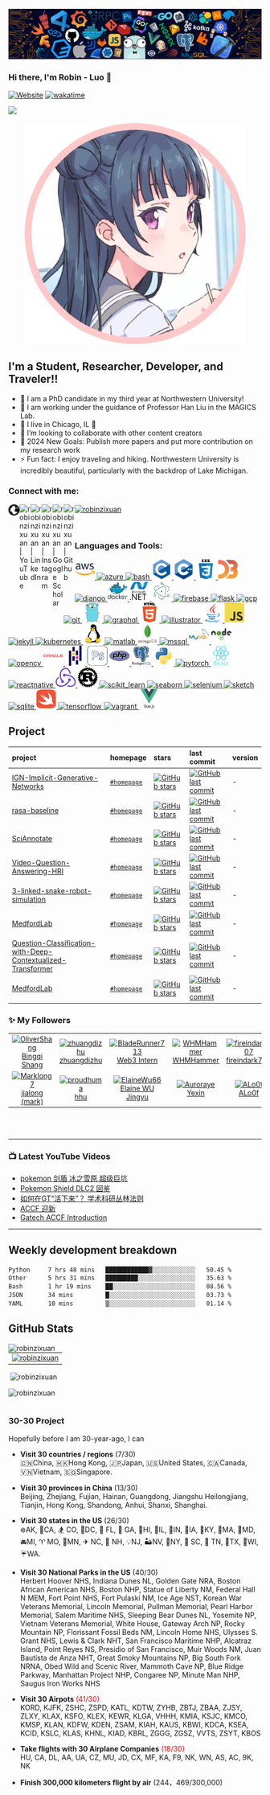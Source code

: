 
<p align="center"><img src="assert/header_.png" /></p>

### Hi there, I'm Robin - Luo 👋 

[![Website](https://img.shields.io/website?label=robinzixuan.com&style=for-the-badge&url=https%3A%2F%2Fcodestackr.com)](https://hluo76.github.io/robin.github.io/)
[![wakatime](https://wakatime.com/badge/user/5d89be5e-117e-4882-805a-5aedd1abcb86/project/0617f7fd-c528-4ef5-bd2e-56df133b971c.svg)](https://wakatime.com/badge/user/5d89be5e-117e-4882-805a-5aedd1abcb86/project/0617f7fd-c528-4ef5-bd2e-56df133b971c)

<img src="https://count.getloli.com/get/@:robinzixuan?theme=moebooru" />




<p align="center"><img src="assert/oqaazcctup1.jpeg" alt="robinzixuan" /></p>



## I'm a Student, Researcher, Developer, and Traveler!!

- 🔭 I am a PhD candidate in my third year at Northwestern University!
- 🤖 I am working under the guidance of Professor Han Liu in the MAGICS Lab.
- 🌱 I live in Chicago, IL 🤣
- 👯 I’m looking to collaborate with other content creators
- 🥅 2024 New Goals: Publish more papers and put more contribution on my research work
- ⚡ Fun fact: I enjoy traveling and hiking. Northwestern University is incredibly beautiful, particularly with the backdrop of Lake Michigan.




### Connect with me:

[<img align="left" alt="robinzixuan.com" width="22px" src="https://raw.githubusercontent.com/iconic/open-iconic/master/svg/globe.svg" />][website]
[<img align="left" alt="robinzixuan | YouTube" width="22px" src="https://cdn.jsdelivr.net/npm/simple-icons@v3/icons/youtube.svg" />][youtube]


[<img align="left" alt="robinzixuan | LinkedIn" width="22px" src="https://cdn.jsdelivr.net/npm/simple-icons@v3/icons/linkedin.svg" />][linkedin]
[<img align="left" alt="robinzixuan | Instagram" width="22px" src="https://cdn.jsdelivr.net/npm/simple-icons@v3/icons/instagram.svg" />][instagram]
[<img align="left" alt="robinzixuan | Google Scholar" width="22px" src="https://cdn.jsdelivr.net/npm/simple-icons@v3/icons/googlescholar.svg" />][googlescholar]


[<img align="left" alt="robinzixuan | Github" width="22px" src="https://cdn.jsdelivr.net/npm/simple-icons@v3/icons/github.svg" />][webdevplaylist]
<a href="https://twitter.com/robinzixuan" target="blank"><img align="center" src="https://raw.githubusercontent.com/rahuldkjain/github-profile-readme-generator/master/src/images/icons/Social/twitter.svg" alt="robinzixuan" height="30" width="40" /></a>

<br />

### Languages and Tools:
<p align="left"> <a href="https://aws.amazon.com" target="_blank" rel="noreferrer"> <img src="https://raw.githubusercontent.com/devicons/devicon/master/icons/amazonwebservices/amazonwebservices-original-wordmark.svg" alt="aws" width="40" height="40"/> </a> <a href="https://azure.microsoft.com/en-in/" target="_blank" rel="noreferrer"> <img src="https://www.vectorlogo.zone/logos/microsoft_azure/microsoft_azure-icon.svg" alt="azure" width="40" height="40"/> </a> <a href="https://www.gnu.org/software/bash/" target="_blank" rel="noreferrer"> <img src="https://www.vectorlogo.zone/logos/gnu_bash/gnu_bash-icon.svg" alt="bash" width="40" height="40"/> </a> <a href="https://www.cprogramming.com/" target="_blank" rel="noreferrer"> <img src="https://raw.githubusercontent.com/devicons/devicon/master/icons/c/c-original.svg" alt="c" width="40" height="40"/> </a> <a href="https://www.w3schools.com/cpp/" target="_blank" rel="noreferrer"> <img src="https://raw.githubusercontent.com/devicons/devicon/master/icons/cplusplus/cplusplus-original.svg" alt="cplusplus" width="40" height="40"/> </a> <a href="https://www.w3schools.com/css/" target="_blank" rel="noreferrer"> <img src="https://raw.githubusercontent.com/devicons/devicon/master/icons/css3/css3-original-wordmark.svg" alt="css3" width="40" height="40"/> </a> <a href="https://d3js.org/" target="_blank" rel="noreferrer"> <img src="https://raw.githubusercontent.com/devicons/devicon/master/icons/d3js/d3js-original.svg" alt="d3js" width="40" height="40"/> </a> <a href="https://www.djangoproject.com/" target="_blank" rel="noreferrer"> <img src="https://cdn.worldvectorlogo.com/logos/django.svg" alt="django" width="40" height="40"/> </a> <a href="https://www.docker.com/" target="_blank" rel="noreferrer"> <img src="https://raw.githubusercontent.com/devicons/devicon/master/icons/docker/docker-original-wordmark.svg" alt="docker" width="40" height="40"/> </a> <a href="https://dotnet.microsoft.com/" target="_blank" rel="noreferrer"> <img src="https://raw.githubusercontent.com/devicons/devicon/master/icons/dot-net/dot-net-original-wordmark.svg" alt="dotnet" width="40" height="40"/> </a> <a href="https://www.electronjs.org" target="_blank" rel="noreferrer"> <img src="https://raw.githubusercontent.com/devicons/devicon/master/icons/electron/electron-original.svg" alt="electron" width="40" height="40"/> </a> <a href="https://firebase.google.com/" target="_blank" rel="noreferrer"> <img src="https://www.vectorlogo.zone/logos/firebase/firebase-icon.svg" alt="firebase" width="40" height="40"/> </a> <a href="https://flask.palletsprojects.com/" target="_blank" rel="noreferrer"> <img src="https://www.vectorlogo.zone/logos/pocoo_flask/pocoo_flask-icon.svg" alt="flask" width="40" height="40"/> </a> <a href="https://cloud.google.com" target="_blank" rel="noreferrer"> <img src="https://www.vectorlogo.zone/logos/google_cloud/google_cloud-icon.svg" alt="gcp" width="40" height="40"/> </a> <a href="https://git-scm.com/" target="_blank" rel="noreferrer"> <img src="https://www.vectorlogo.zone/logos/git-scm/git-scm-icon.svg" alt="git" width="40" height="40"/> </a> <a href="https://golang.org" target="_blank" rel="noreferrer"> <img src="https://raw.githubusercontent.com/devicons/devicon/master/icons/go/go-original.svg" alt="go" width="40" height="40"/> </a> <a href="https://graphql.org" target="_blank" rel="noreferrer"> <img src="https://www.vectorlogo.zone/logos/graphql/graphql-icon.svg" alt="graphql" width="40" height="40"/> </a> <a href="https://www.w3.org/html/" target="_blank" rel="noreferrer"> <img src="https://raw.githubusercontent.com/devicons/devicon/master/icons/html5/html5-original-wordmark.svg" alt="html5" width="40" height="40"/> </a> <a href="https://www.adobe.com/in/products/illustrator.html" target="_blank" rel="noreferrer"> <img src="https://www.vectorlogo.zone/logos/adobe_illustrator/adobe_illustrator-icon.svg" alt="illustrator" width="40" height="40"/> </a> <a href="https://www.java.com" target="_blank" rel="noreferrer"> <img src="https://raw.githubusercontent.com/devicons/devicon/master/icons/java/java-original.svg" alt="java" width="40" height="40"/> </a> <a href="https://developer.mozilla.org/en-US/docs/Web/JavaScript" target="_blank" rel="noreferrer"> <img src="https://raw.githubusercontent.com/devicons/devicon/master/icons/javascript/javascript-original.svg" alt="javascript" width="40" height="40"/> </a> <a href="https://jekyllrb.com/" target="_blank" rel="noreferrer"> <img src="https://www.vectorlogo.zone/logos/jekyllrb/jekyllrb-icon.svg" alt="jekyll" width="40" height="40"/> </a> <a href="https://kubernetes.io" target="_blank" rel="noreferrer"> <img src="https://www.vectorlogo.zone/logos/kubernetes/kubernetes-icon.svg" alt="kubernetes" width="40" height="40"/> </a> <a href="https://www.linux.org/" target="_blank" rel="noreferrer"> <img src="https://raw.githubusercontent.com/devicons/devicon/master/icons/linux/linux-original.svg" alt="linux" width="40" height="40"/> </a> <a href="https://www.mathworks.com/" target="_blank" rel="noreferrer"> <img src="https://upload.wikimedia.org/wikipedia/commons/2/21/Matlab_Logo.png" alt="matlab" width="40" height="40"/> </a> <a href="https://www.mongodb.com/" target="_blank" rel="noreferrer"> <img src="https://raw.githubusercontent.com/devicons/devicon/master/icons/mongodb/mongodb-original-wordmark.svg" alt="mongodb" width="40" height="40"/> </a> <a href="https://www.microsoft.com/en-us/sql-server" target="_blank" rel="noreferrer"> <img src="https://www.svgrepo.com/show/303229/microsoft-sql-server-logo.svg" alt="mssql" width="40" height="40"/> </a> <a href="https://www.mysql.com/" target="_blank" rel="noreferrer"> <img src="https://raw.githubusercontent.com/devicons/devicon/master/icons/mysql/mysql-original-wordmark.svg" alt="mysql" width="40" height="40"/> </a> <a href="https://nodejs.org" target="_blank" rel="noreferrer"> <img src="https://raw.githubusercontent.com/devicons/devicon/master/icons/nodejs/nodejs-original-wordmark.svg" alt="nodejs" width="40" height="40"/> </a> <a href="https://opencv.org/" target="_blank" rel="noreferrer"> <img src="https://www.vectorlogo.zone/logos/opencv/opencv-icon.svg" alt="opencv" width="40" height="40"/> </a> <a href="https://www.oracle.com/" target="_blank" rel="noreferrer"> <img src="https://raw.githubusercontent.com/devicons/devicon/master/icons/oracle/oracle-original.svg" alt="oracle" width="40" height="40"/> </a> <a href="https://pandas.pydata.org/" target="_blank" rel="noreferrer"> <img src="https://raw.githubusercontent.com/devicons/devicon/2ae2a900d2f041da66e950e4d48052658d850630/icons/pandas/pandas-original.svg" alt="pandas" width="40" height="40"/> </a> <a href="https://www.photoshop.com/en" target="_blank" rel="noreferrer"> <img src="https://raw.githubusercontent.com/devicons/devicon/master/icons/photoshop/photoshop-line.svg" alt="photoshop" width="40" height="40"/> </a> <a href="https://www.php.net" target="_blank" rel="noreferrer"> <img src="https://raw.githubusercontent.com/devicons/devicon/master/icons/php/php-original.svg" alt="php" width="40" height="40"/> </a> <a href="https://www.postgresql.org" target="_blank" rel="noreferrer"> <img src="https://raw.githubusercontent.com/devicons/devicon/master/icons/postgresql/postgresql-original-wordmark.svg" alt="postgresql" width="40" height="40"/> </a> <a href="https://www.python.org" target="_blank" rel="noreferrer"> <img src="https://raw.githubusercontent.com/devicons/devicon/master/icons/python/python-original.svg" alt="python" width="40" height="40"/> </a> <a href="https://pytorch.org/" target="_blank" rel="noreferrer"> <img src="https://www.vectorlogo.zone/logos/pytorch/pytorch-icon.svg" alt="pytorch" width="40" height="40"/> </a> <a href="https://reactjs.org/" target="_blank" rel="noreferrer"> <img src="https://raw.githubusercontent.com/devicons/devicon/master/icons/react/react-original-wordmark.svg" alt="react" width="40" height="40"/> </a> <a href="https://reactnative.dev/" target="_blank" rel="noreferrer"> <img src="https://reactnative.dev/img/header_logo.svg" alt="reactnative" width="40" height="40"/> </a> <a href="https://redux.js.org" target="_blank" rel="noreferrer"> <img src="https://raw.githubusercontent.com/devicons/devicon/master/icons/redux/redux-original.svg" alt="redux" width="40" height="40"/> </a> <a href="https://www.rust-lang.org" target="_blank" rel="noreferrer"> <img src="https://raw.githubusercontent.com/devicons/devicon/master/icons/rust/rust-plain.svg" alt="rust" width="40" height="40"/> </a> <a href="https://scikit-learn.org/" target="_blank" rel="noreferrer"> <img src="https://upload.wikimedia.org/wikipedia/commons/0/05/Scikit_learn_logo_small.svg" alt="scikit_learn" width="40" height="40"/> </a> <a href="https://seaborn.pydata.org/" target="_blank" rel="noreferrer"> <img src="https://seaborn.pydata.org/_images/logo-mark-lightbg.svg" alt="seaborn" width="40" height="40"/> </a> <a href="https://www.selenium.dev" target="_blank" rel="noreferrer"> <img src="https://raw.githubusercontent.com/detain/svg-logos/780f25886640cef088af994181646db2f6b1a3f8/svg/selenium-logo.svg" alt="selenium" width="40" height="40"/> </a> <a href="https://www.sketch.com/" target="_blank" rel="noreferrer"> <img src="https://www.vectorlogo.zone/logos/sketchapp/sketchapp-icon.svg" alt="sketch" width="40" height="40"/> </a> <a href="https://www.sqlite.org/" target="_blank" rel="noreferrer"> <img src="https://www.vectorlogo.zone/logos/sqlite/sqlite-icon.svg" alt="sqlite" width="40" height="40"/> </a> <a href="https://developer.apple.com/swift/" target="_blank" rel="noreferrer"> <img src="https://raw.githubusercontent.com/devicons/devicon/master/icons/swift/swift-original.svg" alt="swift" width="40" height="40"/> </a> <a href="https://www.tensorflow.org" target="_blank" rel="noreferrer"> <img src="https://www.vectorlogo.zone/logos/tensorflow/tensorflow-icon.svg" alt="tensorflow" width="40" height="40"/> </a> <a href="https://www.vagrantup.com/" target="_blank" rel="noreferrer"> <img src="https://www.vectorlogo.zone/logos/vagrantup/vagrantup-icon.svg" alt="vagrant" width="40" height="40"/> </a> <a href="https://vuejs.org/" target="_blank" rel="noreferrer"> <img src="https://raw.githubusercontent.com/devicons/devicon/master/icons/vuejs/vuejs-original-wordmark.svg" alt="vuejs" width="40" height="40"/> </a> <a href="https://vuepress.vuejs.org/" target="_blank" rel="noreferrer"> </a> </p>


## Project
project | homepage | stars | last commit | version 
:--- | --- | :--- | :--- |  :--- 
[IGN-Implicit-Generative-Networks](https://github.com/robinzixuan/IGN-Implicit-Generative-Networks) | [`#homepage`](https://github.com/robinzixuan/IGN-Implicit-Generative-Networks) | [![GitHub stars](https://img.shields.io/github/stars/robinzixuan/IGN-Implicit-Generative-Networks?style=flat)](https://github.com/robinzixuan/IGN-Implicit-Generative-Networks/stargazers) | [![GitHub last commit](https://img.shields.io/github/last-commit/robinzixuan/IGN-Implicit-Generative-Networks?style=flat&label=last)](https://github.com/robinzixuan/IGN-Implicit-Generative-Networks/commits) | - |
[rasa-baseline](https://github.com/robinzixuan/IGN-Implicit-Generative-Networks) | [`#homepage`](https://github.com/robinzixuan/rasa-baseline) | [![GitHub stars](https://img.shields.io/github/stars/robinzixuan/rasa-baseline?style=flat)](https://github.com/robinzixuan/rasa-baseline/stargazers) | [![GitHub last commit](https://img.shields.io/github/last-commit/robinzixuan/rasa-baseline?style=flat&label=last)](https://github.com/robinzixuan/rasa-baseline/commits) | - |
[SciAnnotate](https://github.com/robinzixuan/SciAnnotate) | [`#homepage`](https://github.com/robinzixuan/SciAnnotate) | [![GitHub stars](https://img.shields.io/github/stars/robinzixuan/SciAnnotate?style=flat)](https://github.com/robinzixuan/SciAnnotate/stargazers) | [![GitHub last commit](https://img.shields.io/github/last-commit/robinzixuan/SciAnnotate?style=flat&label=last)](https://github.com/robinzixuan/SciAnnotate/commits) | - |
[Video-Question-Answering-HRI](https://github.com/robinzixuan/Video-Question-Answering-HRI) | [`#homepage`](https://github.com/robinzixuan/Video-Question-Answering-HRI) | [![GitHub stars](https://img.shields.io/github/stars/robinzixuan/Video-Question-Answering-HRI?style=flat)](https://github.com/robinzixuan/Video-Question-Answering-HRI/stargazers) | [![GitHub last commit](https://img.shields.io/github/last-commit/robinzixuan/Video-Question-Answering-HRI?style=flat&label=last)](https://github.com/robinzixuan/Video-Question-Answering-HRI/commits) | - |
[3-linked-snake-robot-simulation](https://github.com/robinzixuan/3-linked-snake-robot-simulation) | [`#homepage`](https://github.com/robinzixuan/3-linked-snake-robot-simulation) | [![GitHub stars](https://img.shields.io/github/stars/robinzixuan/3-linked-snake-robot-simulation?style=flat)](https://github.com/robinzixuan/3-linked-snake-robot-simulation/stargazers) | [![GitHub last commit](https://img.shields.io/github/last-commit/robinzixuan/3-linked-snake-robot-simulation?style=flat&label=last)](https://github.com/robinzixuan/3-linked-snake-robot-simulation/commits) | - |
[MedfordLab](https://github.com/robinzixuan/MedfordLab) | [`#homepage`](https://github.com/robinzixuan/MedfordLab) | [![GitHub stars](https://img.shields.io/github/stars/robinzixuan/MedfordLab?style=flat)](https://github.com/robinzixuan/MedfordLab/stargazers) | [![GitHub last commit](https://img.shields.io/github/last-commit/robinzixuan/MedfordLab?style=flat&label=last)](https://github.com/robinzixuan/MedfordLab/commits) | - |
[Question-Classification-with-Deep-Contextualized-Transformer](https://github.com/robinzixuan/Question-Classification-with-Deep-Contextualized-Transformer) | [`#homepage`](https://github.com/robinzixuan/Question-Classification-with-Deep-Contextualized-Transformer) | [![GitHub stars](https://img.shields.io/github/stars/robinzixuan/Question-Classification-with-Deep-Contextualized-Transformer?style=flat)](https://github.com/robinzixuan/Question-Classification-with-Deep-Contextualized-Transformer/stargazers) | [![GitHub last commit](https://img.shields.io/github/last-commit/robinzixuan/Question-Classification-with-Deep-Contextualized-Transformer?style=flat&label=last)](https://github.com/robinzixuan/Question-Classification-with-Deep-Contextualized-Transformer/commits) | - |
[MedfordLab](https://github.com/michaelyeah7/roblax) | [`#homepage`](https://github.com/michaelyeah7/roblax) | [![GitHub stars](https://img.shields.io/github/stars/michaelyeah7/roblax?style=flat)](https://github.com/michaelyeah7/roblax/stargazers) | [![GitHub last commit](https://img.shields.io/github/last-commit/michaelyeah7/roblax?style=flat&label=last)](https://github.com/michaelyeah7/roblax/commits) | - |



### :sparkles: My Followers
<!--START_SECTION:top-followers-->
<table>
  <tr>
    <td align="center">
      <a href="https://github.com/OliverShang">
        <img src="https://avatars2.githubusercontent.com/u/35326344" width="100px;" alt="OliverShang"/>
      </a>
      <br />
      <a href="https://github.com/OliverShang">Bingqi Shang</a>
    </td>
    <td align="center">
      <a href="https://github.com/zhuangdizhu">
        <img src="https://avatars2.githubusercontent.com/u/10665751" width="100px;" alt="zhuangdizhu"/>
      </a>
      <br />
      <a href="https://github.com/zhuangdizhu">zhuangdizhu</a>
    </td>
    <td align="center">
      <a href="https://github.com/BladeRunner713">
        <img src="https://avatars2.githubusercontent.com/u/9507828" width="100px;" alt="BladeRunner713"/>
      </a>
      <br />
      <a href="https://github.com/BladeRunner713">Web3 Intern</a>
    </td>
    <td align="center">
      <a href="https://github.com/WHMHammer">
        <img src="https://avatars2.githubusercontent.com/u/35433952" width="100px;" alt="WHMHammer"/>
      </a>
      <br />
      <a href="https://github.com/WHMHammer">WHMHammer</a>
    </td>
    <td align="center">
      <a href="https://github.com/fireindark707">
        <img src="https://avatars2.githubusercontent.com/u/30530581" width="100px;" alt="fireindark707"/>
      </a>
      <br />
      <a href="https://github.com/fireindark707">fireindark707</a>
    </td>
    <td align="center">
      <a href="https://github.com/ruiyangqin2016">
        <img src="https://avatars2.githubusercontent.com/u/35632188" width="100px;" alt="ruiyangqin2016"/>
      </a>
      <br />
      <a href="https://github.com/ruiyangqin2016">Ruiyang Qin</a>
    </td>
    <td align="center">
      <a href="https://github.com/linghuix">
        <img src="https://avatars2.githubusercontent.com/u/31810858" width="100px;" alt="linghuix"/>
      </a>
      <br />
      <a href="https://github.com/linghuix">Jerry X</a>
    </td>
  </tr>
  <tr>
    <td align="center">
      <a href="https://github.com/Marklong7">
        <img src="https://avatars2.githubusercontent.com/u/97990588" width="100px;" alt="Marklong7"/>
      </a>
      <br />
      <a href="https://github.com/Marklong7">jialong (mark)</a>
    </td>
    <td align="center">
      <a href="https://github.com/proudhuma">
        <img src="https://avatars2.githubusercontent.com/u/26041129" width="100px;" alt="proudhuma"/>
      </a>
      <br />
      <a href="https://github.com/proudhuma">hhu</a>
    </td>
    <td align="center">
      <a href="https://github.com/ElaineWu66">
        <img src="https://avatars2.githubusercontent.com/u/71010461" width="100px;" alt="ElaineWu66"/>
      </a>
      <br />
      <a href="https://github.com/ElaineWu66">Elaine WU Jingyu</a>
    </td>
    <td align="center">
      <a href="https://github.com/Auroraye">
        <img src="https://avatars2.githubusercontent.com/u/28421394" width="100px;" alt="Auroraye"/>
      </a>
      <br />
      <a href="https://github.com/Auroraye">Yexin </a>
    </td>
    <td align="center">
      <a href="https://github.com/ALo0f">
        <img src="https://avatars2.githubusercontent.com/u/48449610" width="100px;" alt="ALo0f"/>
      </a>
      <br />
      <a href="https://github.com/ALo0f">ALo0f</a>
    </td>
    <td align="center">
      <a href="https://github.com/he-h">
        <img src="https://avatars2.githubusercontent.com/u/43588065" width="100px;" alt="he-h"/>
      </a>
      <br />
      <a href="https://github.com/he-h">Haoyu He</a>
    </td>
    <td align="center">
      <a href="https://github.com/sherryqchen">
        <img src="https://avatars2.githubusercontent.com/u/41886668" width="100px;" alt="sherryqchen"/>
      </a>
      <br />
      <a href="https://github.com/sherryqchen">sherryqchen</a>
    </td>
  </tr>
</table>
<!--END_SECTION:top-followers-->



<br />
<br />

---

### 📺 Latest YouTube Videos

<!-- YOUTUBE:START -->
- [pokemon 剑盾 冰之雪原 超级巨坑](https://www.youtube.com/watch?v=GiLNad7ZnZs)
- [Pokemon Shield DLC2 図鉴](https://www.youtube.com/watch?v=jwzX9h6wwwU)
- [如何在GT“活下来”？  学术科研丛林法则](https://www.youtube.com/watch?v=-nsZfbKDXf4)
- [ACCF 迎新](https://www.youtube.com/watch?v=4MvZEMnfi8g)
- [Gatech ACCF Introduction](https://www.youtube.com/watch?v=6pvNFmADnK0)
<!-- YOUTUBE:END -->


---

## Weekly development breakdown
  
<!--START_SECTION:waka-->

```txt
Python     7 hrs 48 mins   ████████████▓░░░░░░░░░░░░   50.45 %
Other      5 hrs 31 mins   █████████░░░░░░░░░░░░░░░░   35.63 %
Bash       1 hr 19 mins    ██░░░░░░░░░░░░░░░░░░░░░░░   08.56 %
JSON       34 mins         █░░░░░░░░░░░░░░░░░░░░░░░░   03.73 %
YAML       10 mins         ▒░░░░░░░░░░░░░░░░░░░░░░░░   01.14 %
```

<!--END_SECTION:waka-->


  

## GitHub Stats
  
 





  <table><tbody><tr style="border: none !important;">

  <p><img align="left" src="https://github-readme-stats.vercel.app/api/top-langs?username=robinzixuan&show_icons=true&locale=en&layout=compact" alt="robinzixuan" /></p>

  <td style="border: none !important;"><span><a href="https://github.com/ryo-ma/github-profile-trophy"><img src="https://github-profile-trophy.vercel.app/?username=robinzixuan&theme=radical" alt="robinzixuan" /></a></span></td>

  </tr></tbody></table>
  <table><tbody><tr style="border: none !important;">

  <p>&nbsp;<img align="center" src="https://github-readme-stats.vercel.app/api?username=robinzixuan&show_icons=true&locale=en" alt="robinzixuan" /></p>

<p><img align="center" src="https://github-readme-streak-stats.herokuapp.com/?user=robinzixuan&" alt="robinzixuan" /></p>
    

  </tr></tbody></table>
  





[website]: https://hluo76.github.io/robin.github.io/
[twitter]: https://twitter.com/RobinZixuan
[youtube]: https://www.youtube.com/channel/UC9HneNVKAQRPf5Dkl6qs2-Q
[instagram]: https://www.instagram.com/robinzixuan1997/
[linkedin]: https://www.linkedin.com/in/robinluo-18gatech/
[webdevplaylist]: https://github.com/robinzixuan
[googlescholar]: https://scholar.google.com/citations?user=MzH7kAcAAAAJ&hl=en

### 30-30 Project
<h></h>
<p>Hopefully before I am 30-year-ago, I can</p>
<ul>
<li><p><b>Visit 30 countries / regions</b> (7/30)<br />
🇨🇳China, 🇭🇰Hong Kong, 🇯🇵Japan,  🇺🇸United States, 🇨🇦Canada, 🇻🇳Vietnam, 🇸🇬Singapore.<br />
</p>
</li>
<li><p><b>Visit 30 provinces in China</b> (13/30)</font><br />
Beijing, Zhejiang, Fujian, Hainan, Guangdong, Jiangshu
Heilongjiang, Tianjin, Hong Kong, Shandong, Anhui, Shanxi,
Shanghai.</p>
</li>
<li><p><b>Visit 30 states in the US</b> (26/30)<br />
❄️AK, 🌉CA, 🏂 CO, 🐼DC, 🍊 FL, 🍑 GA, 🌋HI, 💨IL, 🏁IN, 🚜IA, 🏇KY, 🔮MA, 🐢MD,  🚘MI, ♈ MO, 🌟MN, ✈ NC, 🐍 NH, 💡NJ, 🏜️NV, 🗽NY, 🌴 SC, 🎸 TN, 🗼TX, 🍺WI, ☔WA.</p>
</li>
<li><p><b>Visit 30 National Parks in the US</b> (40/30)<br />
    Herbert Hoover NHS, Indiana Dunes NL, Golden Gate NRA, Boston African American
    NHS, Boston NHP, Statue of Liberty NM, Federal Hall N MEM, Fort Point NHS, Fort Pulaski NM, 
Ice Age NST, Korean War Veterans Memorial, Lincoln Memorial, Pullman Memorial, Pearl Harbor Memorial, 
Salem Maritime NHS, Sleeping Bear Dunes NL, Yosemite NP, Vietnam Veterans Memorial, White House, Gateway Arch NP, Rocky Mountain NP, Florissant Fossil Beds NM, Lincoln Home NHS, Ulysses S. Grant NHS, Lewis & Clark NHT, San Francisco Maritime NHP, Alcatraz Island, Point Reyes NS, Presidio of San Francisco, Muir Woods NM, Juan Bautista de Anza NHT, 
 Great Smoky Mountains NP, Big South Fork NRNA, Obed Wild and Scenic River, Mammoth Cave NP, Blue Ridge Parkway, Manhattan Project NHP, Congaree NP, Minute Man NHP, Saugus Iron Works NHS </p>
    </li>
<li><p><b>Visit 30 Airpots</b> <span style="color:red">(41/30)</span><br />
KORD, KJFK, ZSHC, ZSPD, KATL, KDTW, ZYHB, ZBTJ, ZBAA, ZJSY, ZLXY, KLAX, KSFO, KLEX, KEWR, KLGA, VHHH, KMIA, KSJC, KMCO, KMSP, KLAN, KDFW, KDEN, ZSAM, KIAH, KAUS, KBWI, KDCA, KSEA, KCID, KSLC, KLAS, KHNL, KIAD, KBRL, ZGGG, ZGSZ, VVTS, ZSYT, KBOS  </p>
</li>
<li><p><b>Take flights with 30 Airplane Companies</b> <font color=red>(18/30)</font><br />
HU, CA, DL, AA, UA, CZ, MU, JD, CX, MF, KA, F9, NK, WN, AS, AC, 9K, NK </p>
</li>
<li><p><b>Finish 300,000 kilometers flight by air</b> (244，469/300,000)</p>
